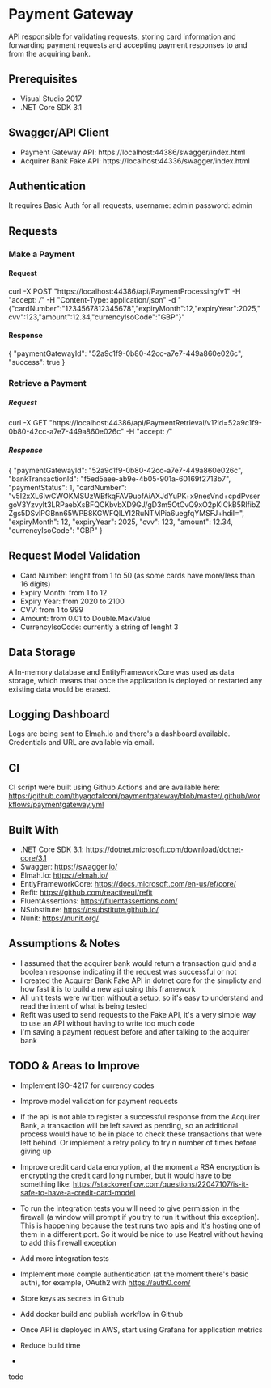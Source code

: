 # Payment Gateway

API responsible for validating requests, storing card information and forwarding payment requests and accepting payment responses to and from the acquiring bank.

## Prerequisites

* Visual Studio 2017
* .NET Core SDK 3.1

## Swagger/API Client

* Payment Gateway API: https://localhost:44386/swagger/index.html
* Acquirer Bank Fake API: https://localhost:44336/swagger/index.html

## Authentication

It requires Basic Auth for all requests, username: admin password: admin

## Requests

### Make a Payment

#### Request
curl -X POST "https://localhost:44386/api/PaymentProcessing/v1" -H "accept: */*" -H "Content-Type: application/json" -d "{\"cardNumber\":\"1234567812345678\",\"expiryMonth\":12,\"expiryYear\":2025,\"cvv\":123,\"amount\":12.34,\"currencyIsoCode\":\"GBP\"}"

#### Response
{
  "paymentGatewayId": "52a9c1f9-0b80-42cc-a7e7-449a860e026c",
  "success": true
}

### Retrieve a Payment

##### Request
curl -X GET "https://localhost:44386/api/PaymentRetrieval/v1?id=52a9c1f9-0b80-42cc-a7e7-449a860e026c" -H "accept: */*"

##### Response
{
  "paymentGatewayId": "52a9c1f9-0b80-42cc-a7e7-449a860e026c",
  "bankTransactionId": "f5ed5aee-ab9e-4b05-901a-60169f2713b7",
  "paymentStatus": 1,
  "cardNumber": "v5I2xXL6IwCWOKMSUzWBfkqFAV9uofAiAXJdYuPK+x9nesVnd+cpdPvsergoV3YzvyIt3LRPaebXsBFQCKbvbXD9GJ/gD3m5OtCvQ9xO2pKICkB5RlfibZZgs5DSvlPGBnn65WPB8KGWFQlLYI2RuNTMPia6uegfqYMSFJ+hdiI=",
  "expiryMonth": 12,
  "expiryYear": 2025,
  "cvv": 123,
  "amount": 12.34,
  "currencyIsoCode": "GBP"
}

## Request Model Validation

* Card Number: lenght from 1 to 50 (as some cards have more/less than 16 digits)
* Expiry Month: from 1 to 12
* Expiry Year: from 2020 to 2100
* CVV: from 1 to 999
* Amount: from 0.01 to Double.MaxValue
* CurrencyIsoCode: currently a string of lenght 3 

## Data Storage

A In-memory database and EntityFrameworkCore was used as data storage, which means that once the application is deployed or restarted any existing data would be erased.

## Logging Dashboard

Logs are being sent to Elmah.io and there's a dashboard available. Credentials and URL are available via email.

## CI

CI script were built using Github Actions and are available here: https://github.com/thyagofalconi/paymentgateway/blob/master/.github/workflows/paymentgateway.yml

## Built With

* .NET Core SDK 3.1: https://dotnet.microsoft.com/download/dotnet-core/3.1
* Swagger: https://swagger.io/
* Elmah.Io: https://elmah.io/
* EntiyFrameworkCore: https://docs.microsoft.com/en-us/ef/core/
* Refit: https://github.com/reactiveui/refit
* FluentAssertions: https://fluentassertions.com/
* NSubstitute: https://nsubstitute.github.io/
* Nunit: https://nunit.org/

## Assumptions & Notes

* I assumed that the acquirer bank would return a transaction guid and a boolean response indicating if the request was successful or not
* I created the Acquirer Bank Fake API in dotnet core for the simplicty and how fast it is to build a new api using this framework
* All unit tests were written without a setup, so it's easy to understand and read the intent of what is being tested
* Refit was used to send requests to the Fake API, it's a very simple way to use an API without having to write too much code
* I'm saving a payment request before and after talking to the acquirer bank

## TODO & Areas to Improve

* Implement ISO-4217 for currency codes
* Improve model validation for payment requests
* If the api is not able to register a successful response from the Acquirer Bank, a transaction will be left saved as pending, so an additional process would have to be in place to check these transactions that were left behind. Or implement a retry policy to try n number of times before giving up
* Improve credit card data encryption, at the moment a RSA encryption is encrypting the credit card long number, but it would have to be something like: https://stackoverflow.com/questions/22047107/is-it-safe-to-have-a-credit-card-model
* To run the integration tests you will need to give permission in the firewall (a window will prompt if you try to run it without this exception). This is happening because the test runs two apis and it's hosting one of them in a different port. So it would be nice to use Kestrel without having to add this firewall exception
* Add more integration tests
* Implement more comple authentication (at the moment there's basic auth), for example, OAuth2 with https://auth0.com/
* Store keys as secrets in Github
* Add docker build and publish workflow in Github
* Once API is deployed in AWS, start using Grafana for application metrics
* Reduce build time



* 

todo

